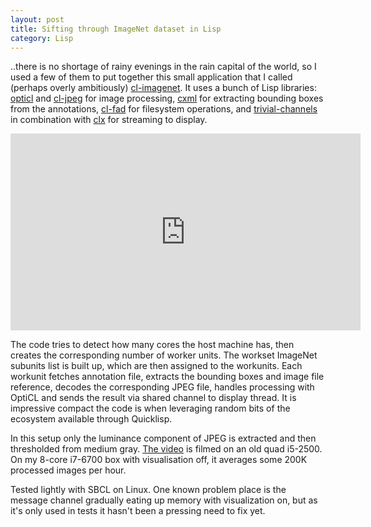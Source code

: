 ```yaml
---
layout: post
title: Sifting through ImageNet dataset in Lisp
category: Lisp
---
```


..there is no shortage of rainy evenings in the rain capital of the world, so I used a few of them to put together this small application that I called (perhaps overly ambitiously) [cl-imagenet](https://github.com/varjagg/cl-imagenet). It uses a bunch of Lisp libraries: [opticl](https://github.com/slyrus/opticl) and [cl-jpeg](https://github.com/varjagg/cl-jpeg) for image processing, [cxml](http://common-lisp.net/project/cxml/) for extracting bounding boxes from the annotations, [cl-fad](http://weitz.de/cl-fad/) for filesystem operations, and [trivial-channels](https://github.com/rpav/trivial-channels) in combination with [clx](https://github.com/sharplispers/clx) for streaming to display.

<iframe width="560" height="315" src="https://www.youtube.com/embed/m5qrVH-7WpM" frameborder="0" allowfullscreen></iframe>

The code tries to detect how many cores the host machine has, then creates the corresponding number of worker units. The workset ImageNet subunits list is built up, which are then assigned to the workunits. Each workunit fetches annotation file, extracts the bounding boxes and image file reference, decodes the corresponding JPEG file, handles processing with OptiCL and sends the result via shared channel to display thread. It is impressive compact the code is when leveraging random bits of the ecosystem available through Quicklisp.

In this setup only the luminance component of JPEG is extracted and then thresholded from medium gray. [The video](https://www.youtube.com/watch?v=m5qrVH-7WpM) is filmed on an old quad i5-2500. On my 8-core i7-6700 box with visualisation off, it averages some 200K processed images per hour.

Tested lightly with SBCL on Linux. One known problem place is the message channel gradually eating up memory with visualization on, but as it's only used in tests it hasn't been a pressing need to fix yet.
